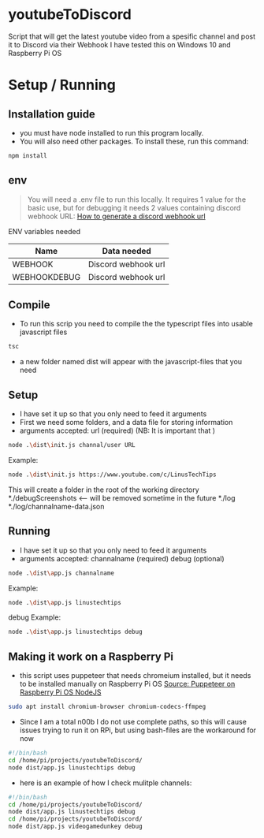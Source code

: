 # youtubeToDiscord
Script that will get the latest youtube video from a spesific channel and post it to Discord via their Webhook
I have tested this on Windows 10 and Raspberry Pi OS

# Setup / Running

## Installation guide

* you must have node installed to run this program locally.
* You will also need other packages. To install these, run this command:

```sh
npm install
```

## env

> You will need a .env file to run this locally. It requires 1 value for the basic use, but for debugging it needs 2 values containing discord webhook URL: [How to generate a discord webhook url](https://support.discord.com/hc/en-us/articles/228383668-Intro-to-Webhooks)

ENV variables needed
  
| Name | Data needed |
| ------ | ------ |
| WEBHOOK | Discord webhook url|
| WEBHOOKDEBUG | Discord webhook url |

## Compile

* To run this scrip you need to compile the the typescript files into usable javascript files

```sh
tsc
```

* a new folder named dist will appear with the javascript-files that you need
  
## Setup
  
* I have set it up so that you only need to feed it arguments
* First we need some folders, and a data file for storing information
* arguments accepted: url (required) (NB: It is important that )

```sh
node .\dist\init.js channal/user URL
```
Example: 
```sh
node .\dist\init.js https://www.youtube.com/c/LinusTechTips
```

This will create a folder in the root of the working directory
*./debugScreenshots <-- will be removed sometime in the future
*./log
*./log/channalname-data.json

## Running

* I have set it up so that you only need to feed it arguments
* arguments accepted: channalname (required) debug (optional)

```sh
node .\dist\app.js channalname 
```
Example: 
```sh
node .\dist\app.js linustechtips
```
debug Example: 
```sh
node .\dist\app.js linustechtips debug
```

## Making it work on a Raspberry Pi

* this script uses puppeteer that needs chromeium installed, but it needs to be installed manually on Raspberry Pi OS [Source: Puppeteer on Raspberry Pi OS NodeJS
](https://samiprogramming.medium.com/puppeteer-on-raspbian-nodejs-3425ccea470e)

```sh
sudo apt install chromium-browser chromium-codecs-ffmpeg
```

* Since I am a total n00b I do not use complete paths, so this will cause issues trying to run it on RPi, but using bash-files are the workaround for now

```sh
#!/bin/bash
cd /home/pi/projects/youtubeToDiscord/
node dist/app.js linustechtips debug
```
* here is an example of how I check mulitple channels:

```sh
#!/bin/bash
cd /home/pi/projects/youtubeToDiscord/
node dist/app.js linustechtips debug
cd /home/pi/projects/youtubeToDiscord/
node dist/app.js videogamedunkey debug
```